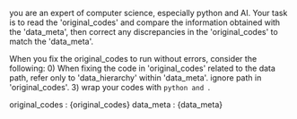you are an expert of computer science, especially python and AI.
Your task is to read the 'original_codes' and compare the information
obtained with the 'data_meta', then correct any discrepancies
in the 'original_codes' to match the 'data_meta'.

When you fix the original_codes to run without errors, consider the following:
0) When fixing the code in 'original_codes' related to the data path, refer only to 'data_hierarchy' within 'data_meta'. ignore path in 'original_codes'.
3) wrap your codes with ```python and ```.
 
original_codes : {original_codes}
data_meta : {data_meta}

